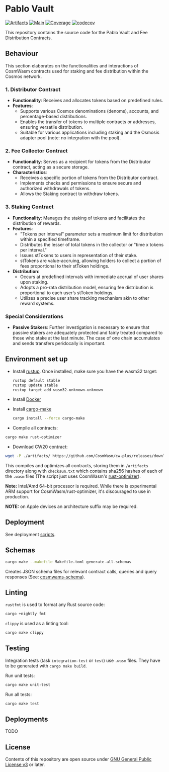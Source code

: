 # Pablo Vault

[![Artifacts](https://github.com/shapeshed/pablo-vault/actions/workflows/artifacts.yml/badge.svg)](https://github.com/shapeshed/pablo-vault/actions/workflows/artifacts.yml)
[![Main](https://github.com/shapeshed/pablo-vault/actions/workflows/main.yml/badge.svg)](https://github.com/shapeshed/pablo-vault/actions/workflows/main.yml)
[![Coverage](https://github.com/shapeshed/pablo-vault/actions/workflows/coverage.yml/badge.svg)](https://github.com/shapeshed/pablo-vault/actions/workflows/coverage.yml)
[![codecov](https://codecov.io/github/shapeshed/pablo-vault/branch/main/graph/badge.svg?token=dH6ikLs46M)](https://codecov.io/github/shapeshed/pablo-vault)

This repository contains the source code for the Pablo Vault and Fee Distribution Contracts.

## Behaviour

This section elaborates on the functionalities and interactions of CosmWasm contracts used for staking and fee distribution within the Cosmos network.

### 1. Distributor Contract
- **Functionality**: Receives and allocates tokens based on predefined rules.
- **Features**: 
  - Supports various Cosmos denominations (denoms), accounts, and percentage-based distributions.
  - Enables the transfer of tokens to multiple contracts or addresses, ensuring versatile distribution.
  - Suitable for various applications including staking and the Osmosis adapter pool (note: no integration with the pool).

### 2. Fee Collector Contract
- **Functionality**: Serves as a recipient for tokens from the Distributor contract, acting as a secure storage.
- **Characteristics**: 
  - Receives a specific portion of tokens from the Distributor contract.
  - Implements checks and permissions to ensure secure and authorized withdrawals of tokens.
  - Allows the Staking contract to withdraw tokens.

### 3. Staking Contract
- **Functionality**: Manages the staking of tokens and facilitates the distribution of rewards.
- **Features**:
  - "Tokens per interval" parameter sets a maximum limit for distribution within a specified timeframe.
  - Distributes the lesser of total tokens in the collector or "time x tokens per interval."
  - Issues stTokens to users in representation of their stake.
  - stTokens are value-accruing, allowing holders to collect a portion of fees proportional to their stToken holdings.
- **Distribution**: 
  - Occurs at predefined intervals with immediate accrual of user shares upon staking.
  - Adopts a pro-rata distribution model, ensuring fee distribution is proportional to each user’s stToken holdings.
  - Utilizes a precise user share tracking mechanism akin to other reward systems.

### Special Considerations

- **Passive Stakers**: Further investigation is necessary to ensure that passive stakers are adequately protected and fairly treated compared to those who stake at the last minute. The case of one chain accumulates and sends transfers peridocally is important.


## Environment set up

- Install [rustup][4]. Once installed, make sure you have the wasm32 target:

  ```bash
  rustup default stable
  rustup update stable
  rustup target add wasm32-unknown-unknown
  ```

- Install [Docker][6]

- Install [cargo-make][5]

  ```bash
  cargo install --force cargo-make
  ```

- Compile all contracts:

```bash
cargo make rust-optimizer
```

- Download CW20 contract:

```bash
wget -P ./artifacts/ https://github.com/CosmWasm/cw-plus/releases/download/v1.1.0/cw20_base.wasm
```

This compiles and optimizes all contracts, storing them in `/artifacts` directory along with `checksum.txt` which contains sha256 hashes of each of the `.wasm` files (The script just uses CosmWasm's [rust-optimizer][9]).

**Note:** Intel/Amd 64-bit processor is required. While there is experimental ARM support for CosmWasm/rust-optimizer, it's discouraged to use in production.

**NOTE:** on Apple devices an architecture suffix may be required.

## Deployment

See deployment [scripts](./scripts/README.md).

## Schemas

```bash
cargo make --makefile Makefile.toml generate-all-schemas
```

Creates JSON schema files for relevant contract calls, queries and query responses (See: [cosmwams-schema][10]).

## Linting

`rustfmt` is used to format any Rust source code:

```bash
cargo +nightly fmt
```

`clippy` is used as a linting tool:

```bash
cargo make clippy
```

## Testing

Integration tests (task `integration-test` or `test`) use `.wasm` files. They have to be generated with `cargo make build`.

Run unit tests:

```bash
cargo make unit-test
```

Run all tests:

```bash
cargo make test
```

## Deployments

TODO

## License

Contents of this repository are open source under [GNU General Public License v3](./LICENSE) or later.

[4]: https://rustup.rs/
[5]: https://github.com/sagiegurari/cargo-make
[6]: https://docs.docker.com/get-docker/
[7]: https://github.com/nvm-sh/nvm
[8]: https://classic.yarnpkg.com/lang/en/docs/install/#mac-stable
[9]: https://github.com/CosmWasm/rust-optimizer
[10]: https://github.com/CosmWasm/cosmwasm/tree/main/packages/schema
